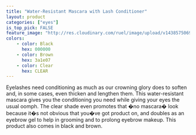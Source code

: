 ```yaml
---
title: "Water-Resistant Mascara with Lash Conditioner"
layout: product
categories: ["eyes"]
is_top_pick: FALSE
feature_image: "http://res.cloudinary.com/ruel/image/upload/v1438575069/fashion21/picture-28.jpg"
colors:
    - color: Black
      hex: 000000
    - color: Brown
      hex: 3a1e07
    - color: Clear
      hex: CLEAR
---
```

Eyelashes need conditioning as much as our crowning glory does to soften and, in some cases, even thicken and lengthen them. This water-resistant mascara gives you the conditioning you need while giving your eyes the usual oomph. The clear shade even promotes that �no mascara� look because it�s not obvious that you�ve got product on, and doubles as an eyebrow gel to help in grooming and to prolong eyebrow makeup. This product also comes in black and brown.